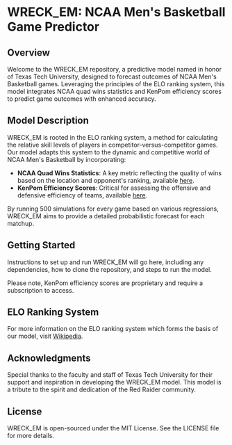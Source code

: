 # WRECK_EM: NCAA Men's Basketball Game Predictor

## Overview
Welcome to the WRECK_EM repository, a predictive model named in honor of Texas Tech University, designed to forecast outcomes of NCAA Men's Basketball games. Leveraging the principles of the ELO ranking system, this model integrates NCAA quad wins statistics and KenPom efficiency scores to predict game outcomes with enhanced accuracy.

## Model Description
WRECK_EM is rooted in the ELO ranking system, a method for calculating the relative skill levels of players in competitor-versus-competitor games. Our model adapts this system to the dynamic and competitive world of NCAA Men's Basketball by incorporating:

- **NCAA Quad Wins Statistics**: A key metric reflecting the quality of wins based on the location and opponent's ranking, available [here](https://stats.ncaa.org/selection_rankings/nitty_gritties).
- **KenPom Efficiency Scores**: Critical for assessing the offensive and defensive efficiency of teams, available [here](https://kenpom.com/).

By running 500 simulations for every game based on various regressions, WRECK_EM aims to provide a detailed probabilistic forecast for each matchup.

## Getting Started
Instructions to set up and run WRECK_EM will go here, including any dependencies, how to clone the repository, and steps to run the model.

Please note, KenPom efficiency scores are proprietary and require a subscription to access.

## ELO Ranking System
For more information on the ELO ranking system which forms the basis of our model, visit [Wikipedia](https://en.wikipedia.org/wiki/Elo_rating_system).

## Acknowledgments
Special thanks to the faculty and staff of Texas Tech University for their support and inspiration in developing the WRECK_EM model. This model is a tribute to the spirit and dedication of the Red Raider community.

## License
WRECK_EM is open-sourced under the MIT License. See the LICENSE file for more details.

